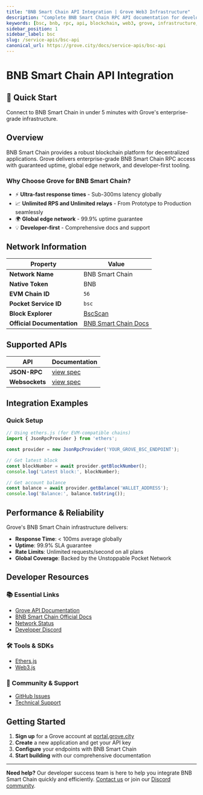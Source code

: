 ```yaml
---
title: "BNB Smart Chain API Integration | Grove Web3 Infrastructure"
description: "Complete BNB Smart Chain RPC API documentation for developers. Fast, reliable BNB Smart Chain blockchain access with Grove's enterprise infrastructure. Get started in minutes."
keywords: [bsc, bnb, rpc, api, blockchain, web3, grove, infrastructure, developers, integration]
sidebar_position: 1
sidebar_label: bsc
slug: /service-apis/bsc-api
canonical_url: https://grove.city/docs/service-apis/bsc-api
---
```


# BNB Smart Chain API Integration

<div style={{background: "linear-gradient(135deg, #f3ba2f 0%, #f0b90b 100%)", color: "white", padding: "1.5rem", borderRadius: "8px", margin: "1rem 0"}}>
  <h2 style={{color: "white", marginTop: 0}}>🚀 Quick Start</h2>
  <p style={{marginBottom: 0, fontSize: "1.1rem"}}>Connect to BNB Smart Chain in under 5 minutes with Grove's enterprise-grade infrastructure.</p>
</div>

## Overview

BNB Smart Chain provides a robust blockchain platform for decentralized applications. Grove delivers enterprise-grade BNB Smart Chain RPC access with guaranteed uptime, global edge network, and developer-first tooling.

### Why Choose Grove for BNB Smart Chain?

- ⚡ **Ultra-fast response times** - Sub-300ms latency globally
- 📈 **Unlimited RPS and Unlimited relays** - From Prototype to Production seamlessly
- 🌍 **Global edge network** - 99.9% uptime guarantee
- 💡 **Developer-first** - Comprehensive docs and support

## Network Information

| Property | Value |
|----------|-------|
| **Network Name** | BNB Smart Chain |
| **Native Token** | BNB |
| **EVM Chain ID** | `56` |
| **Pocket Service ID** | `bsc` |
| **Block Explorer** | [BscScan](https://bscscan.com) |
| **Official Documentation** | [BNB Smart Chain Docs](https://docs.bnbchain.org/) |

## Supported APIs

| API | Documentation |
| --- | ------------- |
| **JSON-RPC** | [view spec](../grove-api/api-definition/definition#json-rpc-supported-methods) |
| **Websockets** | [view spec](../grove-api/api-definition/definition#websockets) |

## Integration Examples

### Quick Setup

```javascript
// Using ethers.js (for EVM-compatible chains)
import { JsonRpcProvider } from 'ethers';

const provider = new JsonRpcProvider('YOUR_GROVE_BSC_ENDPOINT');

// Get latest block
const blockNumber = await provider.getBlockNumber();
console.log('Latest block:', blockNumber);

// Get account balance
const balance = await provider.getBalance('WALLET_ADDRESS');
console.log('Balance:', balance.toString());
```

## Performance & Reliability

Grove's BNB Smart Chain infrastructure delivers:

- **Response Time**: < 100ms average globally
- **Uptime**: 99.9% SLA guarantee  
- **Rate Limits**: Unlimited requests/second on all plans
- **Global Coverage**: Backed by the Unstoppable Pocket Network

## Developer Resources

### 📚 Essential Links
- [Grove API Documentation](../grove-api/overview/grove-api)
- [BNB Smart Chain Official Docs](https://docs.bnbchain.org/)
- [Network Status](https://status.grove.city)
- [Developer Discord](https://discord.gg/build-with-grove)

### 🛠️ Tools & SDKs
- [Ethers.js](https://docs.ethers.io/)
- [Web3.js](https://web3js.readthedocs.io/)

### 💬 Community & Support
- [GitHub Issues](https://github.com/buildwithgrove/path)  
- [Technical Support](https://discord.com/channels/824324475256438814/1150805396085293106)

## Getting Started

1. **Sign up** for a Grove account at [portal.grove.city](https://portal.grove.city)
2. **Create** a new application and get your API key
3. **Configure** your endpoints with BNB Smart Chain
4. **Start building** with our comprehensive documentation

---

<div style={{background: "#f8f9fa", padding: "1rem", borderLeft: "4px solid #007bff", margin: "1rem 0"}}>
  <strong>Need help?</strong> Our developer success team is here to help you integrate BNB Smart Chain quickly and efficiently. <a href="mailto:portal@grove.city">Contact us</a> or join our <a href="https://discord.gg/build-with-grove">Discord community</a>.
</div>
